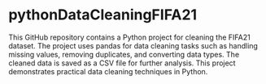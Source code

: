 # pythonDataCleaningFIFA21
This GitHub repository contains a Python project for cleaning the FIFA21 dataset. The project uses pandas for data cleaning tasks such as handling missing values, removing duplicates, and converting data types. The cleaned data is saved as a CSV file for further analysis. This project demonstrates practical data cleaning techniques in Python.
